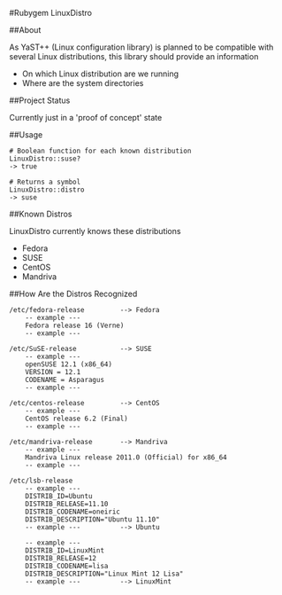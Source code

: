 #Rubygem LinuxDistro

##About

As YaST++ (Linux configuration library) is planned to be compatible with several
Linux distributions, this library should provide an information

* On which Linux distribution are we running
* Where are the system directories

##Project Status

Currently just in a 'proof of concept' state

##Usage

    # Boolean function for each known distribution
    LinuxDistro::suse?
    -> true

    # Returns a symbol
    LinuxDistro::distro
    -> suse

##Known Distros

LinuxDistro currently knows these distributions

* Fedora
* SUSE
* CentOS
* Mandriva

##How Are the Distros Recognized

    /etc/fedora-release         --> Fedora
        -- example ---
        Fedora release 16 (Verne)
        -- example ---

    /etc/SuSE-release           --> SUSE
        -- example ---
        openSUSE 12.1 (x86_64)
        VERSION = 12.1
        CODENAME = Asparagus
        -- example ---

    /etc/centos-release         --> CentOS
        -- example ---
        CentOS release 6.2 (Final)
        -- example ---

    /etc/mandriva-release       --> Mandriva
        -- example ---
        Mandriva Linux release 2011.0 (Official) for x86_64
        -- example ---

    /etc/lsb-release
        -- example ---
        DISTRIB_ID=Ubuntu
        DISTRIB_RELEASE=11.10
        DISTRIB_CODENAME=oneiric
        DISTRIB_DESCRIPTION="Ubuntu 11.10"
        -- example ---          --> Ubuntu

        -- example ---
        DISTRIB_ID=LinuxMint
        DISTRIB_RELEASE=12
        DISTRIB_CODENAME=lisa
        DISTRIB_DESCRIPTION="Linux Mint 12 Lisa"
        -- example ---          --> LinuxMint
